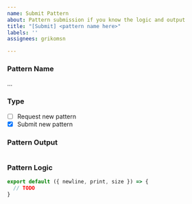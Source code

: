```yaml
---
name: Submit Pattern
about: Pattern submission if you know the logic and output
title: "[Submit] <pattern name here>"
labels: ''
assignees: grikomsn

---
```


### Pattern Name

...

### Type

- [ ] Request new pattern
- [x] Submit new pattern

### Pattern Output

<!--

Draw pattern result inside the code block, here's an example from https://console-patterns.now.sh/pattern/square-hollow

```plain
* * * * * 
*       * 
*       * 
*       * 
* * * * * 
```

-->

```plain

```

### Pattern Logic

<!-- If you don't know the logic, change the issue template using "Request Pattern" -->

```javascript
export default ({ newline, print, size }) => {
  // TODO
}
```

